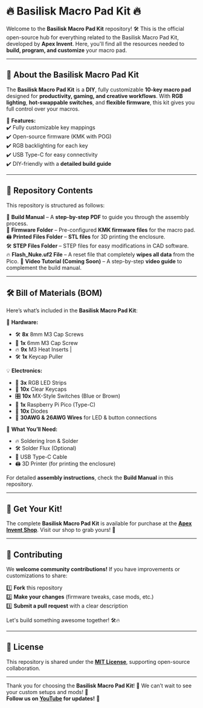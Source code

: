 # 🔥 Basilisk Macro Pad Kit 🔥

Welcome to the **Basilisk Macro Pad Kit** repository! 🛠️ This is the official open-source hub for everything related to the Basilisk Macro Pad Kit, developed by **Apex Invent**. Here, you'll find all the resources needed to **build, program, and customize** your macro pad.

---

## 📌 About the Basilisk Macro Pad Kit
The **Basilisk Macro Pad Kit** is a **DIY**, fully customizable **10-key macro pad** designed for **productivity, gaming, and creative workflows**. With **RGB lighting**, **hot-swappable switches**, and **flexible firmware**, this kit gives you full control over your macros.

🎨 **Features:**  
✔️ Fully customizable key mappings  
✔️ Open-source firmware (KMK with POG)  
✔️ RGB backlighting for each key  
✔️ USB Type-C for easy connectivity  
✔️ DIY-friendly with a **detailed build guide**

---

## 📂 Repository Contents
This repository is structured as follows:

📖 **Build Manual** – A **step-by-step PDF** to guide you through the assembly process.  
💾 **Firmware Folder** – Pre-configured **KMK firmware files** for the macro pad.  
🖨️ **Printed Files Folder** – **STL files** for 3D printing the enclosure.  
🛠️ **STEP Files Folder** – STEP files for easy modifications in CAD software.  
🔥 **Flash_Nuke.uf2 File** – A reset file that completely **wipes all data** from the Pico. 
🎥 **Video Tutorial (Coming Soon)** – A step-by-step **video guide** to complement the build manual.  

---

## 🛠️ Bill of Materials (BOM)
Here’s what’s included in the **Basilisk Macro Pad Kit**:

🔩 **Hardware:**
- 🛠️ **8x** 8mm M3 Cap Screws  
- 🔩 **1x** 6mm M3 Cap Screw  
- 🔥 **9x** M3 Heat Inserts  |
- 🛠️ **1x** Keycap Puller 

💡 **Electronics:**
- 🌈 **3x** RGB LED Strips  
- 🔘 **10x** Clear Keycaps  
- 🎛️ **10x** MX-Style Switches (Blue or Brown)  
- 💾 **1x** Raspberry Pi Pico (Type-C)  
- 📏 **10x** Diodes  
- 🔌 **30AWG & 26AWG Wires** for LED & button connections  

📌 **What You’ll Need:**
- 🔥 Soldering Iron & Solder  
- 🛠️ Solder Flux (Optional)  
- 🔌 USB Type-C Cable  
- 🖨️ 3D Printer (for printing the enclosure)  

For detailed **assembly instructions**, check the **Build Manual** in this repository.

---

## 🛒 Get Your Kit!
The complete **Basilisk Macro Pad Kit** is available for purchase at the **[Apex Invent Shop](https://apexinvent.co.za/products/basilisk-macropad-electronics-kit)**. Visit our shop to grab yours! 🚀

---

## 🤝 Contributing
We **welcome community contributions!** If you have improvements or customizations to share:

1️⃣ **Fork** this repository  
2️⃣ **Make your changes** (firmware tweaks, case mods, etc.)  
3️⃣ **Submit a pull request** with a clear description  

Let's build something awesome together! 🛠️🔥

---

## 📜 License
This repository is shared under the **[MIT License](LICENSE)**, supporting open-source collaboration.

---

Thank you for choosing the **Basilisk Macro Pad Kit**! 🎉 We can’t wait to see your custom setups and mods! 🚀  
**Follow us on [YouTube](https://www.youtube.com/@ApexInvent) for updates!** 🎥  
